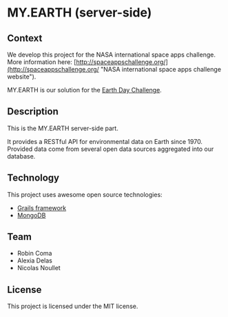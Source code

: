 # MY.EARTH (server-side)

## Context

We develop this project for the NASA international space apps challenge. More information here: [http://spaceappschallenge.org/](http://spaceappschallenge.org/ "NASA international space apps challenge website").

MY.EARTH is our solution for the [Earth Day Challenge](http://spaceappschallenge.org/challenge/earth-day-challenge/ "Earth Day challenge website").

## Description

This is the MY.EARTH server-side part. 

It provides a RESTful API for environmental data on Earth since 1970. Provided data come from several open data sources aggregated into our database.

## Technology

This project uses awesome open source technologies: 

* [Grails framework](http://grails.org/ "Grails website")
* [MongoDB](http://www.mongodb.org/ "MongoDB website")

## Team

* Robin Coma
* Alexia Delas
* Nicolas Noullet

## License

This project is licensed under the MIT license.
